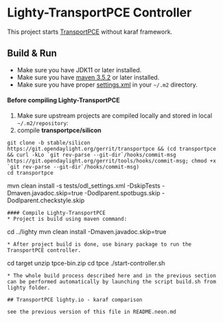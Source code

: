 # Lighty-TransportPCE Controller

This project starts [TransportPCE](https://git.opendaylight.org/gerrit/#/admin/projects/transportpce) without karaf framework.

## Build & Run
* Make sure you have JDK11 or later installed.
* Make sure you have [maven 3.5.2](https://maven.apache.org/download.cgi) or later installed.
* Make sure you have proper [settings.xml](https://github.com/opendaylight/odlparent/blob/master/settings.xml)  in your ``~/.m2`` directory.

#### Before compiling Lighty-TransportPCE
1. Make sure upstream projects are compiled locally and stored in local ``~/.m2/repository``:
2. compile __transportpce/silicon__
```
git clone -b stable/silicon https://git.opendaylight.org/gerrit/transportpce && (cd transportpce && curl -kLo `git rev-parse --git-dir`/hooks/commit-msg https://git.opendaylight.org/gerrit/tools/hooks/commit-msg; chmod +x `git rev-parse --git-dir`/hooks/commit-msg)
cd transportpce
```
mvn clean install -s tests/odl_settings.xml -DskipTests -Dmaven.javadoc.skip=true -Dodlparent.spotbugs.skip -Dodlparent.checkstyle.skip
```
#### Compile Lighty-TransportPCE
* Project is build using maven command:
```
cd ../lighty
mvn clean install -Dmaven.javadoc.skip=true
```
* After project build is done, use binary package to run the TransportPCE controller.
```
cd  target
unzip tpce-bin.zip
cd tpce
./start-controller.sh
```
* The whole build process described here and in the previous section can be performed automatically by launching the script build.sh from lighty folder.

## TransportPCE lighty.io - karaf comparison

see the previous version of this file in README.neon.md
